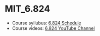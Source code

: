 # MIT_6.824

* Course syllubus: [6.824 Schedule](https://pdos.csail.mit.edu/6.824/schedule.html)
* Course videos: [6.824 YouTube Channel](https://www.youtube.com/channel/UC_7WrbZTCODu1o_kfUMq88g/videos)
